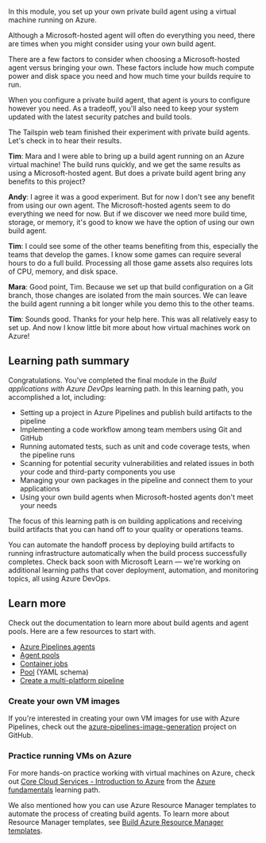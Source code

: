 In this module, you set up your own private build agent using a virtual machine running on Azure.

Although a Microsoft-hosted agent will often do everything you need, there are times when you might consider using your own build agent.

There are a few factors to consider when choosing a Microsoft-hosted agent versus bringing your own. These factors include how much compute power and disk space you need and how much time your builds require to run.

When you configure a private build agent, that agent is yours to configure however you need. As a tradeoff, you'll also need to keep your system updated with the latest security patches and build tools.

The Tailspin web team finished their experiment with private build agents. Let's check in to hear their results.

**Tim**: Mara and I were able to bring up a build agent running on an Azure virtual machine! The build runs quickly, and we get the same results as using a Microsoft-hosted agent. But does a private build agent bring any benefits to this project?

**Andy**: I agree it was a good experiment. But for now I don't see any benefit from using our own agent. The Microsoft-hosted agents seem to do everything we need for now. But if we discover we need more build time, storage, or memory, it's good to know we have the option of using our own build agent.

**Tim**: I could see some of the other teams benefiting from this, especially the teams that develop the games. I know some games can require several hours to do a full build. Processing all those game assets also requires lots of CPU, memory, and disk space.

**Mara**: Good point, Tim. Because we set up that build configuration on a Git branch, those changes are isolated from the main sources. We can leave the build agent running a bit longer while you demo this to the other teams.

**Tim**: Sounds good. Thanks for your help here. This was all relatively easy to set up. And now I know little bit more about how virtual machines work on Azure!

## Learning path summary

Congratulations. You've completed the final module in the _Build applications with Azure DevOps_ learning path. In this learning path, you accomplished a lot, including:

* Setting up a project in Azure Pipelines and publish build artifacts to the pipeline
* Implementing a code workflow among team members using Git and GitHub
* Running automated tests, such as unit and code coverage tests, when the pipeline runs
* Scanning for potential security vulnerabilities and related issues in both your code and third-party components you use
* Managing your own packages in the pipeline and connect them to your applications
* Using your own build agents when Microsoft-hosted agents don't meet your needs

The focus of this learning path is on building applications and receiving build artifacts that you can hand off to your quality or operations teams.

You can automate the handoff process by deploying build artifacts to running infrastructure automatically when the build process successfully completes. Check back soon with Microsoft Learn &mdash; we're working on additional learning paths that cover deployment, automation, and monitoring topics, all using Azure DevOps.

## Learn more

Check out the documentation to learn more about build agents and agent pools. Here are a few resources to start with.

* [Azure Pipelines agents](https://docs.microsoft.com/azure/devops/pipelines/agents/agents?view=azure-devops&azure-portal=true)
* [Agent pools](https://docs.microsoft.com/azure/devops/pipelines/agents/pools-queues?view=azure-devops&azure-portal=true)
* [Container jobs](https://docs.microsoft.com/azure/devops/pipelines/process/container-phases?view=azure-devops&tabs=yaml&azure-portal=true)
* [Pool](https://docs.microsoft.com/azure/devops/pipelines/yaml-schema?view=azure-devops&tabs=schema#pool&azure-portal=true) (YAML schema)
* [Create a multi-platform pipeline](https://docs.microsoft.com/azure/devops/pipelines/get-started-multiplatform?view=azure-devops&azure-portal=true)

### Create your own VM images

If you're interested in creating your own VM images for use with Azure Pipelines, check out the [azure-pipelines-image-generation](https://github.com/Microsoft/azure-pipelines-image-generation?azure-portal=true) project on GitHub.

### Practice running VMs on Azure

For more hands-on practice working with virtual machines on Azure, check out [Core Cloud Services - Introduction to Azure](/learn/modules/welcome-to-azure?azure-portal=true) from the [Azure fundamentals](/learn/paths/azure-fundamentals?azure-portal=true) learning path.

We also mentioned how you can use Azure Resource Manager templates to automate the process of creating build agents. To learn more about Resource Manager templates, see [Build Azure Resource Manager templates](/learn/modules/build-azure-vm-templates?azure-portal=true).